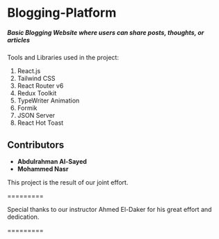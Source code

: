 
# Blogging-Platform
##### Basic Blogging Website where users can share posts, thoughts, or articles 

Tools and Libraries used in the project:

1. React.js  
2. Tailwind CSS  
3. React Router v6  
4. Redux Toolkit  
5. TypeWriter Animation  
6. Formik  
7. JSON Server  
8. React Hot Toast
   
## Contributors

- **Abdulrahman Al-Sayed** 
- **Mohammed Nasr**  

This project is the result of our joint effort.

=========

Special thanks to our instructor Ahmed El-Daker for his great effort and dedication. 

=========
